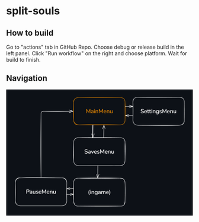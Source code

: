 # split-souls

## How to build

Go to "actions" tab in GitHub Repo. Choose debug or release build in the left panel. Click "Run workflow" on the right and choose platform. Wait for build to finish.

## Navigation
![alt text](./docs/img/navigation.png "Title")